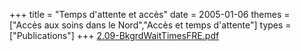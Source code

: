 +++
title = "Temps d'attente et accès"
date = 2005-01-06
themes = ["Accès aux soins dans le Nord","Accès et temps d'attente"]
types = ["Publications"]
+++
[2.09-BkgrdWaitTimesFRE.pdf](/files/2.09-BkgrdWaitTimesFRE.pdf)
